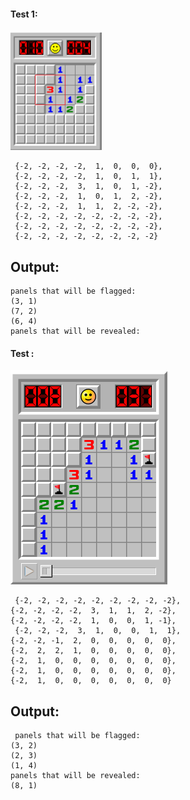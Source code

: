 

#### Test 1:
![Image description](test1.png)

```
 {-2, -2, -2, -2,  1,  0,  0,  0},
 {-2, -2, -2, -2,  1,  0,  1,  1},
 {-2, -2, -2,  3,  1,  0,  1, -2},
 {-2, -2, -2,  1,  0,  1,  2, -2},
 {-2, -2, -2,  1,  1,  2, -2, -2},
 {-2, -2, -2, -2, -2, -2, -2, -2},
 {-2, -2, -2, -2, -2, -2, -2, -2},
 {-2, -2, -2, -2, -2, -2, -2, -2}
```

## Output: 
```
panels that will be flagged:
(3, 1)
(7, 2)
(6, 4)
panels that will be revealed:
```



 #### Test :
![Image description](test2.png)

```
 {-2, -2, -2, -2, -2, -2, -2, -2, -2},
{-2, -2, -2, -2,  3,  1,  1,  2, -2},
{-2, -2, -2, -2,  1,  0,  0,  1, -1},
 {-2, -2, -2,  3,  1,  0,  0,  1,  1},
{-2, -2, -1,  2,  0,  0,  0,  0,  0},
{-2,  2,  2,  1,  0,  0,  0,  0,  0},
{-2,  1,  0,  0,  0,  0,  0,  0,  0},
{-2,  1,  0,  0,  0,  0,  0,  0,  0},
{-2,  1,  0,  0,  0,  0,  0,  0,  0}
```

## Output:
```
 panels that will be flagged:
(3, 2)
(2, 3)
(1, 4)
panels that will be revealed:
(8, 1)
```
